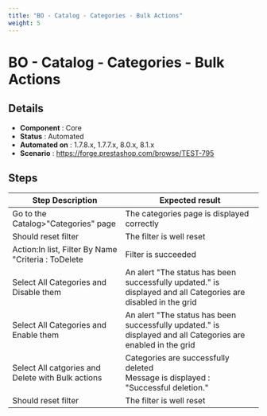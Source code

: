```yaml
---
title: "BO - Catalog - Categories - Bulk Actions"
weight: 5
---
```


# BO - Catalog - Categories - Bulk Actions
## Details
* **Component** : Core
* **Status** : Automated
* **Automated on** : 1.7.8.x, 1.7.7.x, 8.0.x, 8.1.x
* **Scenario** : https://forge.prestashop.com/browse/TEST-795

## Steps
| Step Description | Expected result |
| ----- | ----- |
| Go to the Catalog>"Categories" page | The categories page is displayed correctly |
| Should reset filter | The filter is well reset |
| Action:In list, Filter By Name "Criteria : ToDelete | Filter is succeeded |
| Select All Categories and Disable them | An alert "The status has been successfully updated." is displayed and all Categories are disabled in the grid |
| Select All Categories and Enable them | An alert "The status has been successfully updated." is displayed and all Categories are enabled in the grid |
| Select All catgories and Delete with Bulk actions | Categories are successfully deleted<br>Message is displayed : "Successful deletion." |
| Should reset filter | The filter is well reset |
